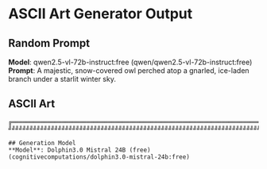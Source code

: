 # ASCII Art Generator Output

## Random Prompt
**Model**: qwen2.5-vl-72b-instruct:free (qwen/qwen2.5-vl-72b-instruct:free)
**Prompt**: A majestic, snow-covered owl perched atop a gnarled, ice-laden branch under a starlit winter sky.

## ASCII Art
```
╔═════════════════════════════════════════════════════════════════════════════╗═══════════╝═══╝══╝╝╝╝╝╝╝╝╝╝╝╝╝╝╝╝╝╝╝╝ ╝╝╝╝╝╝╝╝╝╝╝╝╝╝╝╝╝╝╝╝╝╝╝╝╝╝╝╝╝╝╝╝╝╝╝╝╝╝╝╝╝╝╝╝╝╝╝╝╝╝╝╝╝╝╝╝╝╝╝╝╝╝╝╝╝╝╝╝╝╝╝╝╝╝╝╝╝╝┠┠┠┠┠┠┠┠┠┠┠┠┠┠┠┠┠┠┠┠┠┠┠┠┠┠┠┠┠┠┠┠┠┠┠┠┠┠┠┠┠┠┠┠┠┠┠┠┠┠┠┠┠┠┠┠┠┠┠┠┠┠┠┠┠┠┠┠┠┠┠┠┠┠┠┠┠┠┠┠┠┠┠┠┠┠┠┠┠┠┠┠┠┠┠┠┠┠┠┠┠┠┠┠┠┠┠┠┠┠┠┠┠┠┠┠┠┠┠┠┠┠┠┠┠┠┠┠┠┠┠┠┠┠┠┠┠┠┠┠┠┠┠┠┠┠┠┠┠┠┠┠┠┠┠┠┠┠┠┠┠┠┠┠┠┠┠┠┠┠┠┠┠┠┠┠┠┠┠┠┠┠┠┠┠┠┠┠┠┠┠┠┠┠┠┠┠┠┠┠┠┠┠┠┠┠┠┠┠┠┠┠┠┠┠┠┠┠┠┠┠┠┠┠┠┠┠┠┠┠┠┠┠┠┠┠┠┠┠┠┳┠┠┠┠┠┠┠┠┠┠┠┠┠┠┠┠┠┠┠┠┠┠┠┠┠┠┠┠┠┠┠┠┠┠┠┠┠┠┠┠┠┠┠┠┠┠┠┠┠┠┠┠┠┠┠┠┠┠┖┠┠┠┠┠┠┠┠┠┠┠┠┠┠┠┠┠┠┠┠┠┠┠┠┠┠┠┠┠┠┠┠┠┠┠┠┠┠┠┠┠┠┠┠┠┠┠┠┠┠┠┠┠┠┠┠┠┠┠┠┠┠┠┠┠┠┠┠┠┠┠┠┠┠┠┠┠┠┠┠┠┠┠┠┠┠┠┠┠┠┠┠┠┠┠┠┠┠┠┠┠┠┠┠┠┠┠┠┠┠┠┠┠┠┠┠┠┠┠┠┠┠┠┠┠┠┠┠┠┠┠┠┠┠┠┠┠┠┠┠┠┠┠┠┠┠┠┠┠┠┠┠┠┠┠┠┠┠┠┠┠┠┠┠┠┠┠┠┠┠┠┠┠┠┠┠┠┠┠┠┠┠┠┠┠┠┠┠┠┠┠┠┠┠┠┠┠┠┠┠┠┠┠┠┠┠┠┠┠┠┠┠┠┠┠┠┠┠┠┠┠┠┠┠┠┠┠┠┠┠┠┠┠┠┠┠┠┠┠┠┠┠┠┠┠┠┠┠┠┠┠┠┠┠┠┠┠┠┠┠┠┠┠┠┠┠┠┠┠┠┠┠┠┠┠┠┠┠┠┠┠┠┠┠┠┠┠┠┠┠┠┠┠┠┠┠┠┠┠┠┠┠┠┠┠┠┠┠┠┠┠┠┠┠┠┠┠┠┠┠┠┠┠┠┠┠┠┠┠┠┠┠┠┠┠┠┠┠┠┠┠┠┠┠┠┠┠┠┠┠┠┠┠┠┠┠┠┠┠┠┠┠┠┠┠┠┠┠┠┠┠┠┠┠┠┠┠┠┠┠┠┠┠┠┠┠┠┠┠┠┠┠┠┠┠┠┠┠┠┠┠┠┠┠┠┠┠┠┠┠┠┠┠┠┠┠┠┠┠┠┠┠┠┠┠┠┠┠┠┠┠┠┠┠┠┠┠┠┠┠┠┠┠┠┠┠┠┠┠┠┠┠┠┠┠┠┠┠┠┠┠┠┠┠┠┠┠┠┠┠┠┠┠┠┠┠┠┠┠┠┠┠┠┠┠┠┠┠┠┠┠┠┠┠┠┠┠┠┠┠┠┠┠

## Generation Model
**Model**: Dolphin3.0 Mistral 24B (free) (cognitivecomputations/dolphin3.0-mistral-24b:free)
